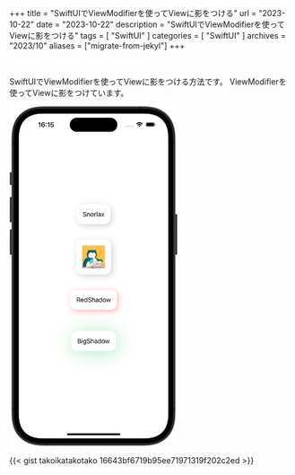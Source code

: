 +++
title = "SwiftUIでViewModifierを使ってViewに影をつける"
url = "2023-10-22"
date = "2023-10-22"
description = "SwiftUIでViewModifierを使ってViewに影をつける"
tags = [
  "SwiftUI"
]
categories = [
  "SwiftUI"
]
archives = "2023/10"
aliases = ["migrate-from-jekyl"]
+++

<br>

SwiftUIでViewModifierを使ってViewに影をつける方法です。
ViewModifierを使ってViewに影をつけています。

<img src="1.png" width="300px" alt="SwiftUIでViewModifierを使ってViewに影をつける">

{{< gist takoikatakotako 16643bf6719b95ee71971319f202c2ed >}}
